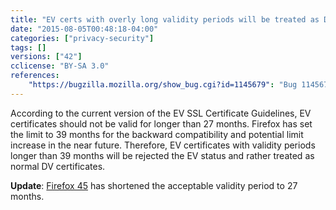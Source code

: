 ```yaml
---
title: "EV certs with overly long validity periods will be treated as DV certs"
date: "2015-08-05T00:48:18-04:00"
categories: ["privacy-security"]
tags: []
versions: ["42"]
cclicense: "BY-SA 3.0"
references:
    "https://bugzilla.mozilla.org/show_bug.cgi?id=1145679": "Bug 1145679 - Reject EV status for end-entity EV certs with overly long validity periods"
---
```

According to the current version of the EV SSL Certificate Guidelines, EV certificates should not be valid for longer than 27 months. Firefox has set the limit to 39 months for the backward compatibility and potential limit increase in the near future. Therefore, EV certificates with validity periods longer than 39 months will be rejected the EV status and rather treated as normal DV certificates.

**Update**: [Firefox 45](https://www.fxsitecompat.com/en-US/docs/2015/ev-certs-valid-for-more-than-27-months-will-be-treated-as-dv-certs/) has shortened the acceptable validity period to 27 months.
